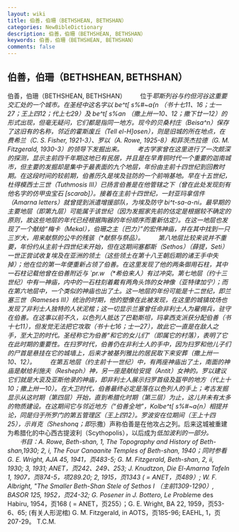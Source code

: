 ```yaml
---
layout: wiki
title: 伯善，伯珊（BETHSHEAN, BETHSHAN）
categories: NewBibleDictionary
description: 伯善，伯珊（BETHSHEAN, BETHSHAN）
keywords: 伯善，伯珊（BETHSHEAN, BETHSHAN）
comments: false
---
```


## 伯善，伯珊（BETHSHEAN, BETHSHAN）



伯善，伯珊（BETHSHEAN, BETHSHAN）
　　位于*耶斯列谷与约但河谷这重要交汇处的一个城市。在圣经中这名字以 be^t[ s%#~a{n （书十七11、16；士一27；王上四12；代上七29）及 be^t[ s%an （撒上卅一10、12；撒下廿一12）的形式出现，但毫无疑问，它们都是指同一地方。现今的贝桑村庄（Beisa^n）保存了这旧有的名称，邻近的霍斯废丘（Tell
el-H]osen），则是旧城的所在地点，在费希兰（C. S. Fisher, 1921-3）、罗以（A. Rowe, 1925-8）和菲茨杰拉德（G. M. Fitzgerald, 1930-3）的领导下发掘出来。
　　考古学家曾在这里进行了一次颇深的探测，显示主前四千年期这地已有民居，并且是在早青铜时代一个重要的迦南城市，但主要的发掘却是集中于最表面的九个地层，年份由主前十四世纪到回教时期。在这段时间的较前期，伯善历久是埃及驻防的一个前哨基地。早在十五世纪，杜得模西士三世（Tuthmosis III）已扬言伯善是在他管辖之下（曾在此处发现刻有他名字的仿甲虫宝石 [scarab]）。接着在主前十四世纪，一封亚玛拿信件（Amarna letters）就曾提到派遣增援部队，为埃及防守 bi^t-sa-a-ni。最早期的主要地层（即第九层）可能属于该世纪（因为发掘家先前的估定是根据较不确定的原则，故这些地层的年代已经根据陶器的年份顺序而重新估定）。在这一地层也发现了一个献给“梅卡（Mekal），伯珊之主〔巴力〕”的宏伟神庙，并在其中找到一只三岁大，用来献祭的公牛的残骇（*献祭与祭品）。
　　第八地层比较来说并不重要，年份约从主前十四世纪末开始，但在这期间塞都斯（Sethos）（薛提，Seti）一世正尝试收复埃及在亚洲的领土（这些领土在第十八王朝后期的诸王手中失掉）；他在位的第一年便重新占领了伯善。在这里发现了他的两条御用石柱，其中一石柱记载他曾在伯善附近与 `pr.w （*希伯来人）有过冲突。第七地层（约十三世纪）中有一神庙，内中的一石柱刻着戴有两角头饰的女神像（*亚特律加宁）；而在第六地层中，一个类似的神庙也出了土。这一地层的年份可能是十二世纪，即兰塞三世（Rameses III）统治的时期，他的塑像在此被发现，在这里的城镇坟场也发现了*非利士人独特的人状泥棺；这一切显示兰塞曾任命非利士人为雇佣兵，驻守在伯善。在这事以前不久，以色列人抵达了巴勒斯坦，玛拿西支派获分配伯善（书十七11），但发觉无法把它攻取（书十七16；士一27），故此它一直是在敌人之手，至大卫的时代。圣经称它为伯善“和它的女儿们”（即属它的村落），表明了它在此时期的重要性。在扫罗时代，伯善仍在非利士人的手中，因为扫罗和他儿子们的尸首是悬挂在它的城墙上，后来才被基列雅比的居民取下来安葬（撒上卅一10、12）。
　　在第五地层（约主前十一世纪）中，有两座神庙出了土，南面的神庙是献给利施夫（Resheph）神，另一座是献给安提（Antit）女神的。罗以建议它们就是大衮及亚斯他录的神庙，即非利士人展示扫罗首级及盔甲的地方（代上十10；撒上卅一10）。在大卫时代，伯善最终必定是落在以色列人的手上；考古发掘显示从这时期（第四层）开始，直到希腊化时期（第三层）为止，这儿并未有太多的物质建设。在这期间它与邻近地方（“伯善全地”，Kolbe^t[ s%#~a{n）相提并论，同是归于所罗门的第五管理区（王上四12）。罗波安在位期间（王上十四25），示肖克（Sheshonq；即*示撒）声称伯善是在他攻占之列。后来这城被重建为希腊化的中心西古提波利（Scythopolis），以后成为*低加波利的一部分。
　　书目：A. Rowe, Beth-shan, 1, The Topography and History
of Beth-shan,1930; 2, i, The Four Canaanite Temples of Beth-shan,
1940；同时参看 G. E. Wright, AJA 45, 1941，页483-5; G. M. Fitzgerald, Beth-shan, 2, ii, 1930; 3, 1931; ANET，页242、249、253; J. Knudtzon, Die El-Amarna Tafeln 1, 1907，页874-5，项289.20; 2, 1915，页1343 ( = ANET，页489）; W. F. Albright, "The
Smaller Beth-Shan Stele of Sethos I （主前1309-1290）, BASOR 125, 1952，页24-32; G. Posener in J. Bottero, Le Proble*me des Habiru, 1954，页168 ( = ANET，页255）；G. E. Wright, BA 22, 1959，页53-6、65; (有关人形泥棺) G. M. Fitzgerald, in AOTS，页185-96; EAEHL, 1，页207-29。
T.C.M.



